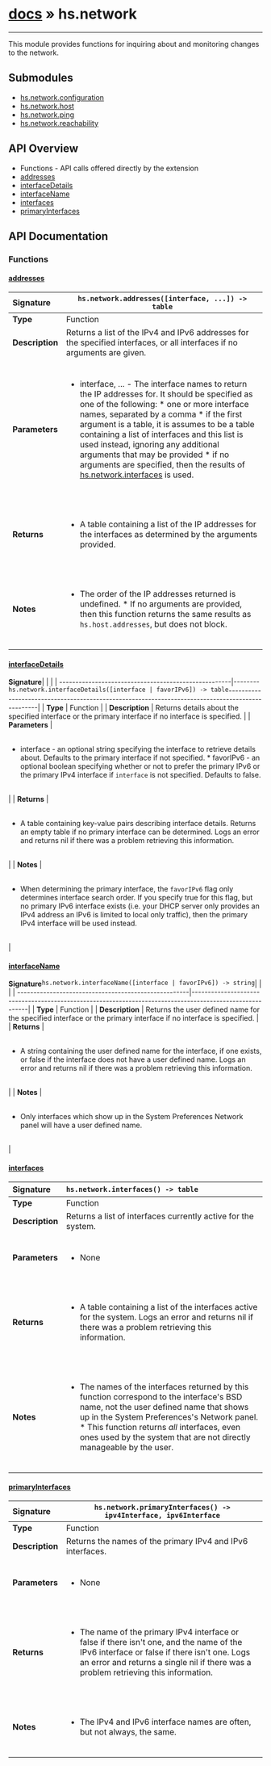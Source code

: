 # [docs](index.md) » hs.network
---

This module provides functions for inquiring about and monitoring changes to the network.

## Submodules
 * [hs.network.configuration](hs.network.configuration.md)
 * [hs.network.host](hs.network.host.md)
 * [hs.network.ping](hs.network.ping.md)
 * [hs.network.reachability](hs.network.reachability.md)

## API Overview
* Functions - API calls offered directly by the extension
 * [addresses](#addresses)
 * [interfaceDetails](#interfacedetails)
 * [interfaceName](#interfacename)
 * [interfaces](#interfaces)
 * [primaryInterfaces](#primaryinterfaces)

## API Documentation

### Functions

#### [addresses](#addresses)
| <span style="float: left;">**Signature**</span> | <span style="float: left;">`hs.network.addresses([interface, ...]) -> table` </span>                                                          |
| -----------------------------------------------------|---------------------------------------------------------------------------------------------------------|
| **Type**                                             | Function                                                                                         |
| **Description**                                      | Returns a list of the IPv4 and IPv6 addresses for the specified interfaces, or all interfaces if no arguments are given.                                                                                         |
| **Parameters**                                       | <ul><br /><li>interface, ... - The interface names to return the IP addresses for. It should be specified as one of the following:   * one or more interface names, separated by a comma   * if the first argument is a table, it is assumes to be a table containing a list of interfaces and this list is used instead, ignoring any additional arguments that may be provided   * if no arguments are specified, then the results of <a href="#interfaces">hs.network.interfaces</a> is used.</li><br /></ul>                                        |
| **Returns**                                          | <ul><br /><li>A table containing a list of the IP addresses for the interfaces as determined by the arguments provided.</li><br /></ul>                                           |
| **Notes**                                            | <ul><br /><li>The order of the IP addresses returned is undefined. * If no arguments are provided, then this function returns the same results as <code>hs.host.addresses</code>, but does not block.</li><br /></ul>                                             |

#### [interfaceDetails](#interfacedetails)
| <span style="float: left;">**Signature**</span> | <span style="float: left;">`hs.network.interfaceDetails([interface | favorIPv6]) -> table` </span>                                                          |
| -----------------------------------------------------|---------------------------------------------------------------------------------------------------------|
| **Type**                                             | Function                                                                                         |
| **Description**                                      | Returns details about the specified interface or the primary interface if no interface is specified.                                                                                         |
| **Parameters**                                       | <ul><br /><li>interface - an optional string specifying the interface to retrieve details about.  Defaults to the primary interface if not specified. * favorIPv6 - an optional boolean specifying whether or not to prefer the primary IPv6 or the primary IPv4 interface if <code>interface</code> is not specified.  Defaults to false.</li><br /></ul>                                        |
| **Returns**                                          | <ul><br /><li>A table containing key-value pairs describing interface details.  Returns an empty table if no primary interface can be determined. Logs an error and returns nil if there was a problem retrieving this information.</li><br /></ul>                                           |
| **Notes**                                            | <ul><br /><li>When determining the primary interface, the <code>favorIPv6</code> flag only determines interface search order.  If you specify true for this flag, but no primary IPv6 interface exists (i.e. your DHCP server only provides an IPv4 address an IPv6 is limited to local only traffic), then the primary IPv4 interface will be used instead.</li><br /></ul>                                             |

#### [interfaceName](#interfacename)
| <span style="float: left;">**Signature**</span> | <span style="float: left;">`hs.network.interfaceName([interface | favorIPv6]) -> string` </span>                                                          |
| -----------------------------------------------------|---------------------------------------------------------------------------------------------------------|
| **Type**                                             | Function                                                                                         |
| **Description**                                      | Returns the user defined name for the specified interface or the primary interface if no interface is specified.                                                                                         |
| **Returns**                                          | <ul><br /><li>A string containing the user defined name for the interface, if one exists, or false if the interface does not have a user defined name. Logs an error and returns nil if there was a problem retrieving this information.</li><br /></ul>                                           |
| **Notes**                                            | <ul><br /><li>Only interfaces which show up in the System Preferences Network panel will have a user defined name.</li><br /></ul>                                             |

#### [interfaces](#interfaces)
| <span style="float: left;">**Signature**</span> | <span style="float: left;">`hs.network.interfaces() -> table` </span>                                                          |
| -----------------------------------------------------|---------------------------------------------------------------------------------------------------------|
| **Type**                                             | Function                                                                                         |
| **Description**                                      | Returns a list of interfaces currently active for the system.                                                                                         |
| **Parameters**                                       | <ul><br /><li>None</li><br /></ul>                                        |
| **Returns**                                          | <ul><br /><li>A table containing a list of the interfaces active for the system.  Logs an error and returns nil if there was a problem retrieving this information.</li><br /></ul>                                           |
| **Notes**                                            | <ul><br /><li>The names of the interfaces returned by this function correspond to the interface's BSD name, not the user defined name that shows up in the System Preferences's Network panel. * This function returns <em>all</em> interfaces, even ones used by the system that are not directly manageable by the user.</li><br /></ul>                                             |

#### [primaryInterfaces](#primaryinterfaces)
| <span style="float: left;">**Signature**</span> | <span style="float: left;">`hs.network.primaryInterfaces() -> ipv4Interface, ipv6Interface` </span>                                                          |
| -----------------------------------------------------|---------------------------------------------------------------------------------------------------------|
| **Type**                                             | Function                                                                                         |
| **Description**                                      | Returns the names of the primary IPv4 and IPv6 interfaces.                                                                                         |
| **Parameters**                                       | <ul><br /><li>None</li><br /></ul>                                        |
| **Returns**                                          | <ul><br /><li>The name of the primary IPv4 interface or false if there isn't one, and the name of the IPv6 interface or false if there isn't one. Logs an error and returns a single nil if there was a problem retrieving this information.</li><br /></ul>                                           |
| **Notes**                                            | <ul><br /><li>The IPv4 and IPv6 interface names are often, but not always, the same.</li><br /></ul>                                             |

